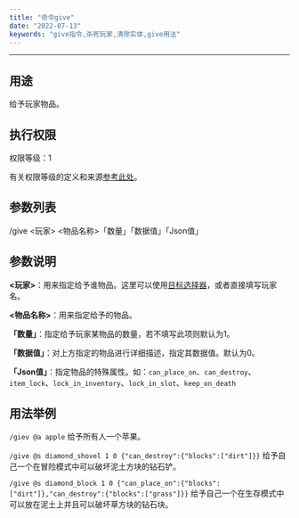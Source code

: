 ```yaml
---
title: "命令give"
date: "2022-07-13"
keywords: "give指令,杀死玩家,清除实体,give用法"
---
```


---

## 用途

给予玩家物品。

## 执行权限

权限等级：1

有关权限等级的定义和来源[参考此处](/commands/权限等级 "参考此处")。

## 参数列表

/give <玩家> <物品名称>「数量」「数据值」「Json值」

## 参数说明

**<玩家>**：用来指定给予谁物品。这里可以使用[目标选择器](/commands/目标选择器 "目标选择器")，或者直接填写玩家名。

**<物品名称>**：用来指定给予的物品。

**「数量」**：指定给予玩家某物品的数量，若不填写此项则默认为1。

**「数据值」**：对上方指定的物品进行详细描述，指定其数据值。默认为0。

**「Json值」**：指定物品的特殊属性。如：`can_place_on`、`can_destroy`、`item_lock`、`lock_in_inventory`、`lock_in_slot`、`keep_on_death`

## 用法举例

`/giev @a apple`  给予所有人一个苹果。

`/give @s diamond_shovel 1 0 {"can_destroy":{"blocks":["dirt"]}}`  给予自己一个在冒险模式中可以破坏泥土方块的钻石铲。

`/give @s diamond_block 1 0 {"can_place_on":{"blocks":["dirt"]},"can_destroy":{"blocks":["grass"]}}`  给予自己一个在生存模式中可以放在泥土上并且可以破坏草方块的钻石块。
